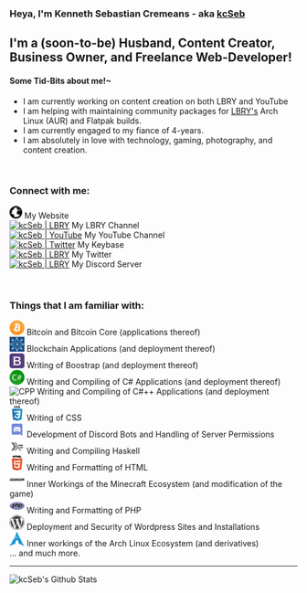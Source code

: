### Heya, I'm Kenneth Sebastian Cremeans - aka [kcSeb](https://kcseb.digital]) 

## I'm a (soon-to-be) Husband, Content Creator, Business Owner, and Freelance Web-Developer!

#### Some Tid-Bits about me!~
- I am currently working on content creation on both LBRY and YouTube
- I am helping with maintaining community packages for [LBRY's](https://github.com/lbryio) Arch Linux (AUR) and Flatpak builds. 
- I am currently engaged to my fiance of 4-years. 
- I am absolutely in love with technology, gaming, photography, and content creation. 

<br />


### Connect with me:

[<img align="" alt="kcSeb.com" width="22px" src="https://raw.githubusercontent.com/iconic/open-iconic/master/svg/globe.svg" />](https://kcseb.digital) My Website  
[<img align="" alt="kcSeb | LBRY" width="22px" src="https://cdn.jsdelivr.net/npm/simple-icons@v3/icons/lbry.svg" />](https://lbry.to/kcseb) My LBRY Channel  
[<img align="" alt="kcSeb | YouTube" width="22px" src="https://cdn.jsdelivr.net/npm/simple-icons@v3/icons/youtube.svg" />](https://www.youtube.com/channel/UCP0Ai3debOWzKpSQbyg6HpA) My YouTube Channel  
[<img align="" alt="kcSeb | Twitter" width="22px" src="https://cdn.jsdelivr.net/npm/simple-icons@v3/icons/keybase.svg" />](https://twitter.com/kcsebby) My Keybase  
[<img align="" alt="kcSeb | LBRY" width="22px" src="https://cdn.jsdelivr.net/npm/simple-icons@v3/icons/twitter.svg" />](https://twitter.com/kcsebby) My Twitter  
[<img align="" alt="kcSeb | LBRY" width="22px" src="https://cdn.jsdelivr.net/npm/simple-icons@v3/icons/discord.svg" />](https://chat.kcseb.digital) My Discord Server

<br />

### Things that I am familiar with:

<img align="" alt="Bitcoin" width="26px" src="https://raw.githubusercontent.com/github/explore/master/topics/bitcoin/bitcoin.png" /> Bitcoin and Bitcoin Core (applications thereof)  
<img align="" alt="Blockchain Tech" width="26px" src="https://raw.githubusercontent.com/github/explore/master/topics/blockchain/blockchain.png" /> Blockchain Applications (and deployment thereof)  
<img align="" alt="Bootstrap" width="26px" src="https://raw.githubusercontent.com/github/explore/master/topics/bootstrap/bootstrap.png" /> Writing of Boostrap (and deployment thereof)  
<img align="" alt="CSharp" width="26px" src="https://raw.githubusercontent.com/github/explore/master/topics/csharp/csharp.png" /> Writing and Compiling of C# Applications (and deployment thereof)  
<img align="" alt="CPP" width="26px" src="https://raw.githubusercontent.com/github/explore/master/topics/cplusplus/cplusplus.png" /> Writing and Compiling of C#++ Applications (and deployment thereof)  
<img align="" alt="CSS" width="26px" src="https://raw.githubusercontent.com/github/explore/master/topics/css/css.png" /> Writing of CSS  
<img align="" alt="Discord" width="26px" src="https://raw.githubusercontent.com/github/explore/master/topics/discord/discord.png" /> Development of Discord Bots and Handling of Server Permissions  
<img align="" alt="Haskell" width="26px" src="https://raw.githubusercontent.com/github/explore/master/topics/haskell/haskell.png" /> Writing and Compiling Haskell  
<img align="" alt="HTML" width="26px" src="https://raw.githubusercontent.com/github/explore/master/topics/html/html.png" /> Writing and Formatting of HTML  
<img align="" alt="Minecraft" width="26px" src="https://raw.githubusercontent.com/github/explore/master/topics/minecraft/minecraft.png" /> Inner Workings of the Minecraft Ecosystem (and modification of the game)  
<img align="" alt="PHP" width="26px" src="https://raw.githubusercontent.com/github/explore/master/topics/php/php.png" /> Writing and Formatting of PHP  
<img align="" alt="Wordpress" width="26px" src="https://raw.githubusercontent.com/github/explore/master/topics/wordpress/wordpress.png " /> Deployment and Security of Wordpress Sites and Installations  
<img align="" alt="ArchLinux" width="26px" src="https://raw.githubusercontent.com/github/explore/master/topics/archlinux/archlinux.png " /> Inner workings of the Arch Linux Ecosystem (and derivatives)  
... and much more.

---

<img align="left" alt="kcSeb's Github Stats" src="https://github-readme-stats.vercel.app/api?username=kcSeb&show_icons=true&hide_border=true" />

[website]: https://kcseb.digital
[twitter]: https://twitter.com/kcsebby
[youtube]: https://www.youtube.com/channel/UCP0Ai3debOWzKpSQbyg6HpA
[instagram]: https://instagram.com/kcseb
[linkedin]: https://www.linkedin.com/in/kenneth-cremeans?
[lbry]: https://lbry.tv/@kcSebOfficial
[keybase]: https://keybase.io/kcseb

